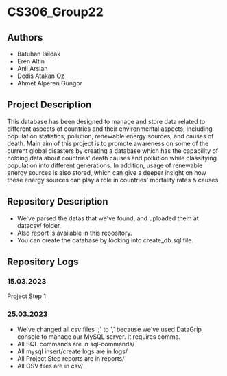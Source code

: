 # CS306_Group22

## Authors
- Batuhan Isildak
- Eren Altin
- Anil Arslan
- Dedis Atakan Oz
- Ahmet Alperen Gungor
## Project Description
This database has been designed to manage and store data related to different aspects of
countries and their environmental aspects, including population statistics, pollution, renewable energy
sources, and causes of death. Main aim of this project is to promote awareness on some of the current
global disasters by creating a database which has the capability of holding data about countries' death
causes and pollution while classifying population into different generations. In addition, usage of
renewable energy sources is also stored, which can give a deeper insight on how these energy sources
can play a role in countries' mortality rates & causes. 

## Repository Description
- We've parsed the datas that we've found, and uploaded them at datacsv/ folder.
- Also report is available in this repository.
- You can create the database by looking into create_db.sql file. 

## Repository Logs
### 15.03.2023
Project Step 1

### 25.03.2023
- We've changed all csv files ';' to ',' because we've used DataGrip console to manage our MySQL server. It requires comma.
- All SQL commands are in sql-commands/
- All mysql insert/create logs are in logs/
- All Project Step reports are in reports/
- All CSV files are in csv/
